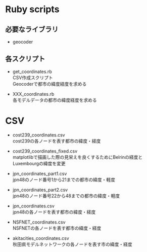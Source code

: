 # Ruby scripts

## 必要なライブラリ

* geocoder

## 各スクリプト

* get\_coordinates.rb  
CSV作成スクリプト  
Geocoderで都市の緯度経度を求める

* XXX_coordinates.rb  
各モデルデータの都市の緯度経度を求める


# CSV

* cost239\_coordinates.csv  
cost239の各ノードを表す都市の緯度・経度  

* cost239\_coordinates\_fixed.csv  
matplotlibで描画した際の見栄えを良くするためにBelrinの経度とLuxembourgの緯度を変更

* jpn\_coordinates_part1.csv  
jpn48のノード番号1から21までの都市の緯度・軽度

* jpn\_coordinates_part2.csv  
jpn48のノード番号22から48までの都市の緯度・軽度

* jpn\_coordinates.csv  
jpn48の各ノードを表す都市の緯度・経度  

* NSFNET\_coordinates.csv  
NSFNETの各ノードを表す都市の緯度・経度  

* akitacities\_coordinates.csv  
秋田県モデルネットワークの各ノードを表す市の緯度・経度  

